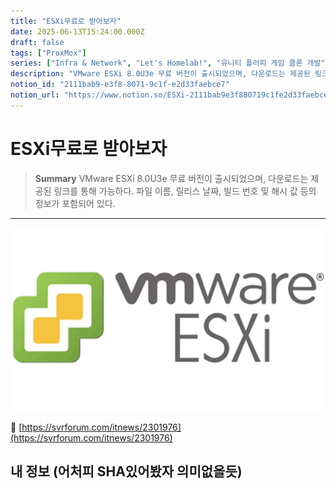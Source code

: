 ```yaml
---
title: "ESXi무료로 받아보자"
date: 2025-06-13T15:24:00.000Z
draft: false
tags: ["ProxMox"]
series: ["Infra & Network", "Let's Homelab!", "유니티 플러피 게임 클론 개발"]
description: "VMware ESXi 8.0U3e 무료 버전이 출시되었으며, 다운로드는 제공된 링크를 통해 가능하다. 파일 이름, 릴리스 날짜, 빌드 번호 및 해시 값 등의 정보가 포함되어 있다."
notion_id: "2111bab9-e3f8-8071-9c1f-e2d33faebce7"
notion_url: "https://www.notion.so/ESXi-2111bab9e3f880719c1fe2d33faebce7"
---
```


# ESXi무료로 받아보자

> **Summary**
> VMware ESXi 8.0U3e 무료 버전이 출시되었으며, 다운로드는 제공된 링크를 통해 가능하다. 파일 이름, 릴리스 날짜, 빌드 번호 및 해시 값 등의 정보가 포함되어 있다.

---

![Image](image_8793e6953615.png)

🔗 [https://svrforum.com/itnews/2301976](https://svrforum.com/itnews/2301976)

## 내 정보 (어처피 SHA있어봤자 의미없을듯)

